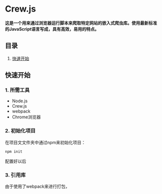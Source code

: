 # Crew.js
**这是一个用来通过浏览器运行脚本来爬取特定网站的嵌入式爬虫库。使用最新标准的JavaScript语言写成，具有高效，易用的特点。**

## 目录
1. [快速开始](#1)

<h2 id="1">快速开始</h2>

### 1. 所需工具
* Node.js
*  Crew.js
* webpack
* Chrome浏览器
### 2. 初始化项目
在项目文文件夹中通过npm来初始化项目：

    npm init
配置好以后
### 3. 引用库
由于使用了webpack来进行打包，